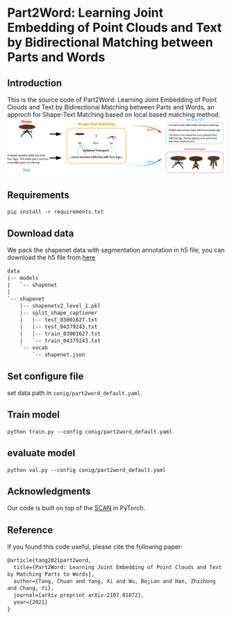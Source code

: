 # Part2Word: Learning Joint Embedding of Point Clouds and Text by Bidirectional Matching between Parts and Words

## Introduction
This is the source code of Part2Word: Learning Joint Embedding of Point Clouds and Text by Bidirectional Matching between Parts and Words, an approch for Shape-Text Matching based on local based matching method. 
![](./doc/teaser.png)

## Requirements

```
pip install -r requirements.txt
```

## Download data
We pack the shapenet data with segmentation annotation in h5 file, you can download the h5 file from [here]()


```
data
|-- models
|   `-- shapenet
|       
`-- shapenet
    |-- shapenetv2_level_1.pkl
    |-- split_shape_captioner
    |   |-- test_03001627.txt
    |   |-- test_04379243.txt
    |   |-- train_03001627.txt
    |   `-- train_04379243.txt
    `-- vocab
        `-- shapenet.json
```
## Set configure file

set data path in `conig/part2word_default.yaml`.


## Train model
```
python train.py --config conig/part2word_default.yaml
```

## evaluate model
```
python val.py --config conig/part2word_default.yaml
```


## Acknowledgments
Our code is built on top of the [SCAN](https://github.com/kuanghuei/SCAN) in PyTorch.

## Reference
If you found this code useful, please cite the following paper:
```
@article{tang2021part2word,
  title={Part2Word: Learning Joint Embedding of Point Clouds and Text by Matching Parts to Words},
  author={Tang, Chuan and Yang, Xi and Wu, Bojian and Han, Zhizhong and Chang, Yi},
  journal={arXiv preprint arXiv:2107.01872},
  year={2021}
}
```